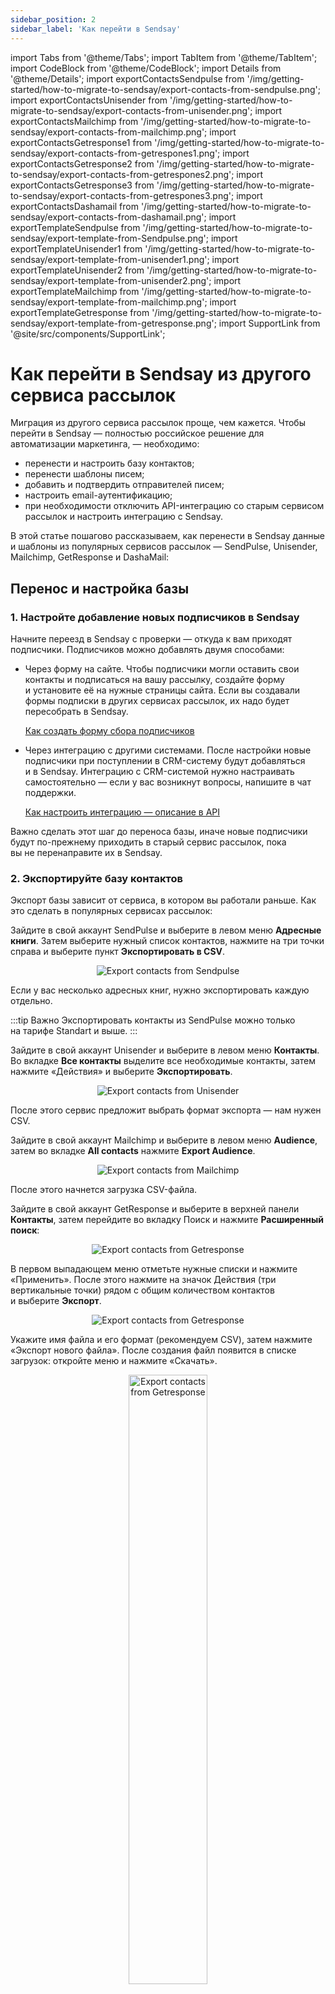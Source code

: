```yaml
---
sidebar_position: 2
sidebar_label: 'Как перейти в Sendsay'
---
```


import Tabs from '@theme/Tabs';
import TabItem from '@theme/TabItem';
import CodeBlock from '@theme/CodeBlock';
import Details from '@theme/Details';
import exportContactsSendpulse from '/img/getting-started/how-to-migrate-to-sendsay/export-contacts-from-sendpulse.png';
import exportContactsUnisender from '/img/getting-started/how-to-migrate-to-sendsay/export-contacts-from-unisender.png';
import exportContactsMailchimp from '/img/getting-started/how-to-migrate-to-sendsay/export-contacts-from-mailchimp.png';
import exportContactsGetresponse1 from '/img/getting-started/how-to-migrate-to-sendsay/export-contacts-from-getrespones1.png';
import exportContactsGetresponse2 from '/img/getting-started/how-to-migrate-to-sendsay/export-contacts-from-getrespones2.png';
import exportContactsGetresponse3 from '/img/getting-started/how-to-migrate-to-sendsay/export-contacts-from-getrespones3.png';
import exportContactsDashamail from '/img/getting-started/how-to-migrate-to-sendsay/export-contacts-from-dashamail.png';
import exportTemplateSendpulse from '/img/getting-started/how-to-migrate-to-sendsay/export-template-from-Sendpulse.png';
import exportTemplateUnisender1 from '/img/getting-started/how-to-migrate-to-sendsay/export-template-from-unisender1.png';
import exportTemplateUnisender2 from '/img/getting-started/how-to-migrate-to-sendsay/export-template-from-unisender2.png';
import exportTemplateMailchimp from '/img/getting-started/how-to-migrate-to-sendsay/export-template-from-mailchimp.png';
import exportTemplateGetresponse from '/img/getting-started/how-to-migrate-to-sendsay/export-template-from-getresponse.png';
import SupportLink from '@site/src/components/SupportLink';

# Как перейти в Sendsay из другого сервиса рассылок

Миграция из другого сервиса рассылок проще, чем кажется. Чтобы перейти в&nbsp;Sendsay&nbsp;&mdash; полностью российское решение для автоматизации маркетинга,&nbsp;&mdash; необходимо:

- перенести и&nbsp;настроить базу контактов;
- перенести шаблоны писем;
- добавить и&nbsp;подтвердить отправителей писем;
- настроить email-аутентификацию;
- при необходимости отключить API-интеграцию со&nbsp;старым сервисом рассылок и&nbsp;настроить интеграцию с&nbsp;Sendsay.

В этой статье пошагово рассказываем, как перенести в Sendsay данные и шаблоны из популярных сервисов рассылок — SendPulse, Unisender, Mailchimp, GetResponse и DashaMail:

## Перенос и&nbsp;настройка базы

### 1. Настройте добавление новых подписчиков в&nbsp;Sendsay

Начните переезд в&nbsp;Sendsay с&nbsp;проверки&nbsp;&mdash; откуда к&nbsp;вам приходят подписчики. Подписчиков можно добавлять двумя способами:

- Через форму на&nbsp;сайте. Чтобы подписчики могли оставить свои контакты и&nbsp;подписаться на&nbsp;вашу рассылку, создайте форму и&nbsp;установите её&nbsp;на&nbsp;нужные страницы сайта. Если вы&nbsp;создавали формы подписки в&nbsp;других сервисах рассылок, их&nbsp;надо будет пересобрать в&nbsp;Sendsay.

  [Как создать форму сбора подписчиков](https://docs.sendsay.ru/forms/signup-forms)

- Через интеграцию с&nbsp;другими системами. После настройки новые подписчики при поступлении в&nbsp;CRM-систему будут добавляться и&nbsp;в&nbsp;Sendsay. Интеграцию с&nbsp;CRM-системой нужно настраивать самостоятельно&nbsp;&mdash; если у&nbsp;вас возникнут вопросы, <SupportLink>напишите в чат поддержки</SupportLink>.

  [Как настроить интеграцию — описание в API](https://sendsay.ru/api/api.html#%D0%98%D0%BD%D1%82%D0%B5%D0%B3%D1%80%D0%B0%D1%86%D0%B8%D1%8F)

Важно сделать этот шаг до&nbsp;переноса базы, иначе новые подписчики будут по-прежнему приходить в&nbsp;старый сервис рассылок, пока вы&nbsp;не&nbsp;перенаправите их&nbsp;в&nbsp;Sendsay.

### 2. Экспортируйте базу контактов

Экспорт базы зависит от&nbsp;сервиса, в&nbsp;котором вы&nbsp;работали раньше. Как это сделать в&nbsp;популярных сервисах рассылок:

<Tabs>
<TabItem value="key1" label="В SendPulse">

Зайдите в&nbsp;свой аккаунт SendPulse и&nbsp;выберите в&nbsp;левом меню **Адресные книги**. Затем выберите нужный список контактов, нажмите на&nbsp;три точки справа и&nbsp;выберите пункт **Экспортировать в&nbsp;CSV**.

<p align="center">
  <img src={exportContactsSendpulse} alt="Export contacts from Sendpulse" />
</p>

Если у&nbsp;вас несколько адресных книг, нужно экспортировать каждую отдельно.

:::tip Важно
Экспортировать контакты из&nbsp;SendPulse можно только на&nbsp;тарифе Standart и&nbsp;выше.
:::

</TabItem>
<TabItem value="key2" label="В Unisender">

Зайдите в&nbsp;свой аккаунт Unisender и&nbsp;выберите в&nbsp;левом меню **Контакты**. Во&nbsp;вкладке **Все контакты** выделите все необходимые контакты, затем нажмите &laquo;Действия&raquo; и&nbsp;выберите **Экспортировать**.

<p align="center">
  <img src={exportContactsUnisender} alt="Export contacts from Unisender" />
</p>

После этого сервис предложит выбрать формат экспорта&nbsp;&mdash; нам нужен CSV.

</TabItem>
<TabItem value="key3" label="В Mailchimp">

Зайдите в&nbsp;свой аккаунт Mailchimp и&nbsp;выберите в&nbsp;левом меню **Audience**, затем во&nbsp;вкладке **All contacts** нажмите **Export Audience**.

<p align="center">
  <img src={exportContactsMailchimp} alt="Export contacts from Mailchimp" />
</p>

После этого начнется загрузка CSV-файла.

</TabItem>
<TabItem value="key4" label="В GetResponse">

Зайдите в&nbsp;свой аккаунт GetResponse и&nbsp;выберите в&nbsp;верхней панели **Контакты**, затем перейдите во&nbsp;вкладку Поиск и&nbsp;нажмите **Расширенный поиск**:

<p align="center">
  <img src={exportContactsGetresponse1} alt="Export contacts from Getresponse" />
</p>

В&nbsp;первом выпадающем меню отметьте нужные списки и&nbsp;нажмите &laquo;Применить&raquo;. После этого нажмите на&nbsp;значок Действия (три вертикальные точки) рядом с&nbsp;общим количеством контактов и&nbsp;выберите **Экспорт**.

<p align="center">
  <img src={exportContactsGetresponse2} alt="Export contacts from Getresponse" />
</p>

Укажите имя файла и&nbsp;его формат (рекомендуем CSV), затем нажмите &laquo;Экспорт нового файла&raquo;. После создания файл появится в&nbsp;списке загрузок: откройте меню и&nbsp;нажмите &laquo;Скачать&raquo;.

<p align="center">
  <img width="50%" src={exportContactsGetresponse3} alt="Export contacts from Getresponse" />
</p>

</TabItem>
<TabItem value="key5" label="В DashaMail">

Зайдите в&nbsp;свой аккаунт DashaMail и&nbsp;выберите и&nbsp;выберите в&nbsp;верхней панели **Адресные базы**. Затем откройте нужный список контактов, нажмите **Экспорт** и&nbsp;выберите формат файла CSV.

<p align="center">
  <img src={exportContactsDashamail} alt="Export contacts from DashaMail" />
</p>

Если у&nbsp;вас несколько адресных баз, нужно экспортировать каждую отдельно.

</TabItem>
</Tabs>

### 3. Подготовьте файл для импорта

Проверьте формат файла, расположение данных, формат записи дат и&nbsp;телефонных номеров. Подробнее о&nbsp;том, как должен выглядеть файл для импорта&nbsp;&mdash; в&nbsp;статье по&nbsp;ссылке ниже.

[Как подготовить файл для импорта](https://docs.sendsay.ru/subscribers/import-and-export/how-to-prepare-file-for-import)

### 4. Импортируйте подписчиков в&nbsp;Sendsay

:::tip Важно
Количество подписчиков ограничено тарифом&nbsp;&mdash; чтобы узнать лимиты, откройте меню аккаунта и&nbsp;выберите пункт **Оплата**. Если вы&nbsp;хотите импортировать более крупную базу, необходимо сменить тариф.
:::

Импортируйте контакты и&nbsp;данные подписчиков в&nbsp;Sendsay. Также перенесите неподтверждённых подписчиков&nbsp;&mdash; им&nbsp;можно будет отправить письма подтверждения подписки.

[Как импортировать подписчиков](https://docs.sendsay.ru/subscribers/import-and-export/how-to-import-subscribers)

Подтверждения также потребуют ролевые адреса (например, info@, list@, hello@, support@, sales@). Если это список ваших B2B-клиентов, <SupportLink>напишите в чат поддержки</SupportLink> &mdash; вам помогут их&nbsp;активировать.

[Как активировать неподтверждённые адреса](https://docs.sendsay.ru/subscribers/contacts/how-to-activate-inactive-contacts)

Если вы&nbsp;планируете регулярно импортировать подписчиков, можно настроить автоматический импорт из&nbsp;файла, размещённого на&nbsp;вашем сервере. Так сервис будет загружать оттуда новые данные в&nbsp;указанное время.

[Как запустить импорт подписчиков по&nbsp;расписанию](https://docs.sendsay.ru/automations/autoimport/how-to-set-autoimport)

### 5. Перенесите отписавшиеся контакты

Отписавшиеся контакты импортировать в&nbsp;базу необязательно, но&nbsp;чтобы случайно не&nbsp;отправить им&nbsp;рассылки, добавьте их&nbsp;адреса в&nbsp;стоп-лист &laquo;Заблокированы вручную&raquo;&nbsp;&mdash; тогда они будут исключаться из&nbsp;рассылок.

:::tip Важно
Контакты из&nbsp;стоп-листа &laquo;Отписались от&nbsp;всех рассылок&raquo; нельзя удалить вручную или через API. Они станут доступны для рассылок, когда их&nbsp;владельцы переподпишутся на&nbsp;вас.
:::

Как добавить подписчиков в&nbsp;стоп-лист:

1. Зайдите в&nbsp;раздел **Подписчики &rarr; Стоп-листы** и&nbsp;откройте стоп-лист &laquo;Заблокированы вручную&raquo;.
2. Нажмите синюю кнопку &laquo;Добавить в&nbsp;стоп-лист&raquo; и&nbsp;вставьте список контактов в&nbsp;форму.

Также желательно настроить в&nbsp;текущем сервисе интеграцию с&nbsp;Sendsay, чтобы в&nbsp;стоп-лист автоматически передавались все новые отписки&nbsp;&mdash; они могут приходить от&nbsp;старых рассылок ещё пару месяцев.

[Как добавить контакт в&nbsp;стоп-лист через API](https://sendsay.ru/api/api.html#Внести-в-стоп-лист)

Рекомендуем не&nbsp;удалять аккаунт в&nbsp;текущем сервисе ещё пару недель после переезда, чтобы точно ничего не&nbsp;забыть в&nbsp;старой базе.

## Перенос шаблонов писем

Переносить письма из&nbsp;старого сервиса в&nbsp;Sendsay необязательно: вы&nbsp;сможете создать новые письма в&nbsp;нашем блочном редакторе.

[Как создать письмо в&nbsp;блочном редакторе](https://docs.sendsay.ru/email-campaigns/create-your-campaign/drag-and-drop-editor)

Если требуется перенести шаблоны писем, продолжайте следовать инструкции&nbsp;&mdash; далее рассказываем, как экспортировать письма из&nbsp;популярных сервисов рассылок.

### 6. Экспортируйте шаблоны писем из старого сервиса

Как это сделать:

<Tabs>
<TabItem value="key6" label="В SendPulse">

В&nbsp;левом меню перейдите в&nbsp;раздел **Шаблоны &rarr; Личные**. Затем выберите нужный шаблон, откройте список у&nbsp;его названия и&nbsp;выберите **Экспортировать шаблон**.

<p align="center">
  <img src={exportTemplateSendpulse} alt="Export the template from Sendpulse" />
</p>

:::tip Важно
Экспортировать шаблоны писем из&nbsp;SendPulse можно только на&nbsp;тарифе Standart и&nbsp;выше.
:::

Если вы&nbsp;хотите перенести несколько писем, нужно экспортировать каждое отдельно.

</TabItem>
<TabItem value="key7" label="В Unisender">

В Unisender есть две версии интерфейса редактора кампании: старая и новая.

В новой версии для экспорта шаблонов и писем вы можете скопировать HTML-код шаблона и перенести его в Sendsay.

Для этого в левом меню перейдите в раздел **Рассылки** → **Письма**, затем выберите нужное письмо и зайдите в его карточку:

![Export template from unisender new mails](/img/getting-started\how-to-migrate-to-sendsay/export-template-from-unisender-new-mails.png)

Перейдите к шагу **Дизайн письма**:

![Export template from unisender new design](/img/getting-started\how-to-migrate-to-sendsay/export-template-from-unisender-new-design.png)

Нажмите на кнопку **Режим кода** и скопируйте содержимое письма из правой части страницы. Сохраните скопированный текст, например, в Блокноте.

![Export template from unisender new code](/img/getting-started\how-to-migrate-to-sendsay/export-template-from-unisender-new-code.gif)

<Details summary='Экспорт в старом интерфейсе Unisender'>

Если вы хотите экспортировать шаблон из старой версии интерфейса — отправьте архив письма себе на почту.

В&nbsp;левом меню перейдите в&nbsp;раздел **Рассылки &rarr; Письма**, затем выберите нужное письмо и&nbsp;зайдите в&nbsp;его карточку:

<p align="center">
  <img src={exportTemplateUnisender1} alt="Export the template from Unisender" />
</p>

На&nbsp;шаге Отправить рассылку нажмите три точки у&nbsp;предпросмотра письма и&nbsp;выберите **Отправить архив письма на&nbsp;почту**:

<p align="center">
  <img src={exportTemplateUnisender2} alt="Export the template from Unisender" />
</p>

Перейдите в&nbsp;свою почту, откройте письмо от&nbsp;Unisender и&nbsp;скачайте архив по&nbsp;ссылке.

:::tip Важно
Файл с&nbsp;архивом доступен для скачивания 24&nbsp;часа с&nbsp;момента отправки письма.
:::

Если вы&nbsp;хотите перенести несколько писем, нужно экспортировать каждое отдельно.

</Details>

</TabItem>
<TabItem value="key8" label="В Mailchimp">

В&nbsp;аккаунте Mailchimp можно экспортировать разом все кампании и&nbsp;шаблоны. Для этого аерейдите в&nbsp;меню аккаунта, нажав на&nbsp;свой логин в&nbsp;левом нижнем углу, и&nbsp;выберите пункт **Profile &rarr; Settings &rarr; Manage my&nbsp;data**.

Отметьте галочками пункты **Campaigns** и&nbsp;**Templates**, выберите нужный период и&nbsp;нажмите &laquo;Export Data&raquo;:

<p align="center">
  <img src={exportTemplateMailchimp} alt="Export the template from Mailchimp" />
</p>

:::tip Важно
В Mailchimp есть ограничение на один экспорт в течение 24 часов.
:::

</TabItem>
<TabItem value="key9" label="В GetResponse">

В&nbsp;верхнем меню перейдите в&nbsp;раздел **Email-маркетинг &rarr; Мои шаблоны**, выберите нужный шаблон, нажмите три точки и&nbsp;нажмите Скачать HTML.

<p align="center">
  <img src={exportTemplateGetresponse} alt="Export the template from GetResponse" />
</p>

Если вы&nbsp;хотите перенести несколько писем, нужно экспортировать каждое отдельно.

</TabItem>
<TabItem value="key10" label="В DashaMail">

У&nbsp;DashaMail нет возможности экспорта шаблонов и&nbsp;писем, но&nbsp;вы&nbsp;можете скопировать HTML-код шаблона и&nbsp;перенести его в&nbsp;Sendsay. Для этого в&nbsp;верхнем меню перейдите в&nbsp;раздел **Шаблоны**, выберите нужный макет и&nbsp;нажмите «Посмотреть макет».

![Export template from dashamail](/img/getting-started\how-to-migrate-to-sendsay/export-template-from-dashamail.png)

Кликните правой кнопкой мыши в любом месте открывшейся страницы с макетом и откройте исходный код страницы.

![Export template from dashamail code](/img/getting-started\how-to-migrate-to-sendsay/export-template-from-dashamail-code.gif)

Скопируйте содержимое письма во&nbsp;вкладке **HTML-код** и&nbsp;сохраните его, например, в&nbsp;Блокноте.

</TabItem>
</Tabs>

### 7. Перенесите шаблоны писем в&nbsp;Sendsay

Чтобы перенести шаблоны писем в&nbsp;новый сервис рассылок, необходимо загрузить полученный HTML-код. Его можно загрузить как в&nbsp;шаблон, так и&nbsp;в&nbsp;рассылку.

[Как загрузить HTML-шаблон](https://docs.sendsay.ru/email-campaigns/create-your-campaign/how-to-upload-html-template)

После переноса шаблонов проверьте данные персонализации, а также ссылки для отписки и веб-версии писем. В этом вам помогут наши материалы:

- [Как персонализировать рассылку](https://docs.sendsay.ru/email-campaigns/personalization/how-to-personalize-campaign)
- [Футер в письме](https://docs.sendsay.ru/email-campaigns/settings/campaign-footer)
- [Веб-версия письма](https://docs.sendsay.ru/email-campaigns/create-your-campaign/web-version)

Когда база контактов и&nbsp;шаблоны писем перенесены в&nbsp;Sendsay, переходите к&nbsp;следующему этапу миграции.

## Подготовка к&nbsp;работе

### 8. Добавьте и&nbsp;подтвердите отправителя писем

Отправитель письма&nbsp;&mdash; это имя и&nbsp;электронный адрес, от&nbsp;которого получателям приходит рассылка. Если вы&nbsp;долго использовали определённое имя отправителя, лучше оставить его без изменений, чтобы не&nbsp;путать подписчиков.

:::tip Важно
В&nbsp;качестве отправителей нельзя использовать бесплатные адреса на&nbsp;Mail.ru, Gmail.com и&nbsp;Yandex.ru, потому что это противоречит DMARC-политикам этих доменов и&nbsp;нашей [антиспам-политике](https://sendsay.ru/about/antispam).
:::

Чтобы добавить отправителя писем:

1. В&nbsp;правом верхнем углу нажмите на&nbsp;свой логин и&nbsp;в&nbsp;меню аккаунта выберите **Настройки системы**. Во&nbsp;вкладке **Отправители** нажмите &laquo;Добавить отправителя&raquo;.
2. Введите имя и&nbsp;адрес.

Теперь нужно подтвердить отправителя: на&nbsp;указанную почту придёт письмо подтверждения&nbsp;&mdash; перейдите по&nbsp;ссылке из&nbsp;него, чтобы активировать адрес.

Также вы&nbsp;можете добавить аватар отправителя.

[Как настроить аватар отправителя](https://docs.sendsay.ru/email-campaigns/settings/sender-avatar)

### 9. Настройте email-аутентификацию (опционально)​

Email-аутентификация защищает рассылки от&nbsp;злоумышленников, которые теоретически могут отправить письмо от&nbsp;вашего имени и&nbsp;адреса, подставив своё содержание (это называется фишинг).

Есть два способа настройки аутентификации:

- вы&nbsp;можете самостоятельно подключить домен к&nbsp;Sendsay, настроив DKIM-подпись,
- либо можно заказать полную настройку email-аутентификации у&nbsp;наших специалистов&nbsp;&mdash; вам настроят DKIM-подпись, SPF-подпись, DMARC-политику и&nbsp;дополнительные параметры домена. Это платная услуга: чтобы узнать стоимость и&nbsp;заказать, <SupportLink>напишите в чат поддержки</SupportLink>.

Также у&nbsp;нас есть большая основная статья про email-аутентификацию, которая подробно объясняет её&nbsp;принцип работы и&nbsp;порядок настройки.

[Как подключить домен и&nbsp;настроить email-аутентификацию](https://docs.sendsay.ru/email-campaigns/settings/how-to-connect-domain)

### 10. Настройте интеграции с внешними системами (опционально)​

Если для рассылок подтягивались данные с&nbsp;сайта, из&nbsp;CRM или других источников, нужно отключить интеграцию с&nbsp;предыдущим сервисом рассылок. Затем&nbsp;&mdash; настроить взаимодействие Sendsay с&nbsp;внешними системами. Это делается самостоятельно — если у вас возникнут вопросы, <SupportLink>напишите в чат поддержки</SupportLink>.

[Интеграции с&nbsp;приложениями](https://docs.sendsay.ru/integrations)

Приятного пользования Sendsay! 🙂
